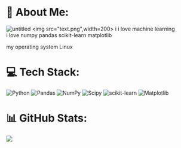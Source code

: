# 💫 About Me:
![untitled](https://github.com/user-attachments/assets/8946b557-351f-4cca-8ebc-c77d2f44617d)
<img src="text.png",width=200>
i i love machine learning<br>i love numpy pandas scikit-learn matplotlib

my operating system Linux

# 💻 Tech Stack:
![Python](https://img.shields.io/badge/python-3670A0?style=for-the-badge&logo=python&logoColor=ffdd54) ![Pandas](https://img.shields.io/badge/pandas-%23150458.svg?style=for-the-badge&logo=pandas&logoColor=white) ![NumPy](https://img.shields.io/badge/numpy-%23013243.svg?style=for-the-badge&logo=numpy&logoColor=white) ![Scipy](https://img.shields.io/badge/SciPy-%230C55A5.svg?style=for-the-badge&logo=scipy&logoColor=%white) ![scikit-learn](https://img.shields.io/badge/scikit--learn-%23F7931E.svg?style=for-the-badge&logo=scikit-learn&logoColor=white) ![Matplotlib](https://img.shields.io/badge/Matplotlib-%23ffffff.svg?style=for-the-badge&logo=Matplotlib&logoColor=black)

# 📊 GitHub Stats:
![](https://github-readme-stats.vercel.app/api/top-langs/?username=dankeser&theme=transparent&hide_border=false&include_all_commits=false&count_private=false&layout=compact)

